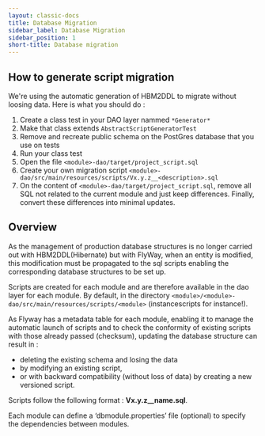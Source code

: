 ```yaml
---
layout: classic-docs
title: Database Migration
sidebar_label: Database Migration
sidebar_position: 1
short-title: Database migration
---
```


## How to generate script migration

We're using the automatic generation of HBM2DDL to migrate without loosing data. Here is what you should do :

1. Create a class test in your DAO layer nammed `*Generator*`
1. Make that class extends `AbstractScriptGeneratorTest`
1. Remove and recreate public schema on the PostGres database that you use on tests
1. Run your class test
1. Open the file `<module>-dao/target/project_script.sql`
1. Create your own migration script `<module>-dao/src/main/resources/scripts/Vx.y.z__<description>.sql`
1. On the content of `<module>-dao/target/project_script.sql`, remove all SQL not related to the current module and just
   keep differences. Finally, convert these differences into minimal updates.

## Overview

As the management of production database structures is no longer carried out with HBM2DDL(Hibernate) but with FlyWay,
when an entity is modified, this modification must be propagated to the sql scripts enabling the corresponding database
structures to be set up.

Scripts are created for each module and are therefore available in the dao layer for each module. By default, in the
directory `<module>/<module>-dao/src/main/resources/scripts/<module>` (instancescripts for instance!).

As Flyway has a metadata table for each module, enabling it to manage the automatic launch of scripts and to check the
conformity of existing scripts with those already passed (checksum), updating the database structure can result in :

- deleting the existing schema and losing the data
- by modifying an existing script,
- or with backward compatibility (without loss of data) by creating a new versioned script.

Scripts follow the following format : **Vx.y.z__name.sql**.
 
Each module can define a ‘dbmodule.properties’ file (optional) to specify the dependencies between modules.